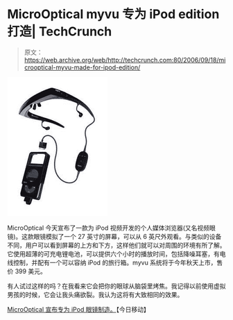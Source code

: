 # MicroOptical myvu 专为 iPod edition 打造| TechCrunch

> 原文：<https://web.archive.org/web/http://techcrunch.com:80/2006/09/18/microoptical-myvu-made-for-ipod-edition/>

![](img/fcedaaaaf37e110d4376ad5006a78c34.png)

MicroOptical 今天宣布了一款为 iPod 视频开发的个人媒体浏览器(又名视频眼镜)。这款眼镜模拟了一个 27 英寸的屏幕，可以从 6 英尺外观看。与类似的设备不同，用户可以看到屏幕的上方和下方，这样他们就可以对周围的环境有所了解。它使用超薄的可充电锂电池，可以提供六个小时的播放时间，包括降噪耳塞，有电线控制，并配有一个可以容纳 iPod 的旅行箱。myvu 系统将于今年秋天上市，售价 399 美元。

有人试过这样的吗？在我看来它会把你的眼球从脑袋里烤焦。我记得以前使用虚拟男孩的时候，它会让我头痛欲裂。我认为这将有大致相同的效果。

[MicroOptical 宣布专为 iPod 眼镜制造。](https://web.archive.org/web/20150923154907/http://mobilitytoday.com/news/006934/micro_glass_ipod)【今日移动】